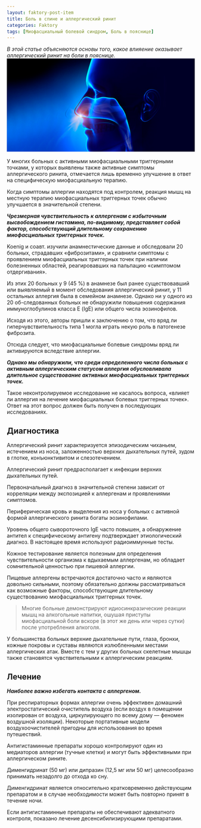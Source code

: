 ```yaml
---
layout: faktory-post-item
title: Боль в спине и аллергический ринит
categories: Faktory
tags: [Миофасциальный болевой синдром, Боль в пояснице]
---
```


*В этой статье объясняются основы того, какое влияение оказывает аллергический ринит на боли в пояснице.*
![факторы](/images/factory/other/rinit.jpg)


У многих больных с активными миофасциальными триггерными точками, у которых выявлены также активные симптомы аллергического ринита, отмечается лишь временно улучшение в ответ на специфическую миофасциальную терапию. 

Когда симптомы аллергии находятся под контролем, реакция мышц на местную терапию миофасциальных триггерных точек обычно улучшается в значительной степени. 

***Чрезмерная чувствительность к аллергенам с избыточным высвобождением гистамина, по-видимому, представляет собой фактор, способствующий длительному сохранению миофасциальных триггерных точек.***

Koenig и соавт. изучили анамнестические данные и обследовали 20 больных, страдавших «фиброзитами», и сравнили симптомы с проявлением миофасциальных триггерных точек при наличии болезненных областей, реагировавших на пальпацию «симптомом отдергивания». 

Из этих 20 больных у 9 (45 %) в анамнезе был ранее существовавший или выявляемый в момент обследования аллергический ринит, у 11 остальных аллергия была в семейном анамнезе. Однако ни у одного из 20 об-следованных больных не обнаружили повышения содержания иммуноглобулинов класса Е (IgE) или общего числа эозинофилов. 

Исходя из этого, авторы пришли к заключению о том, что вряд ли гиперчувствительность типа 1 могла играть некую роль в патогенезе фиброзита. 

Отсюда следует, что миофасциальные болевые синдромы вряд ли активируются вследствие аллергии.

***Однако мы обнаружили, что среди определенного числа больных с активным аллергическим статусом аллергия обусловливала длительное существование активных миофасциальных триггерных точек.***
 
 Такое неконтролируемое исследование не касалось вопроса, «влияет ли аллергия на лечение миофасциальных болевых триггерных точек». Ответ на этот вопрос должен быть получен в последующих исследованиях.
 
## Диагностика

Аллергический ринит характеризуется эпизодическим чиханьем, истечением из носа, заложенностью верхних дыхательных путей, зудом в глотке, конъюнктивитом и слезотечением. 

Аллергический ринит предрасполагает к инфекции верхних дыхательных путей. 

Первоначальный диагноз в значительной степени зависит от корреляции между экспозицией к аллергенам и проявлениями симптомов. 

Периферическая кровь и выделения из носа у больных с активной формой аллергического ринита богаты эозинофилами. 

Уровень общего сывороточного IgE часто повышен, а обнаружение антител к специфическому антигену подтверждает этиологический диагноз. В настоящее время используют радиоиммунные тесты.

Кожное тестирование является полезным для определения чувствительности организма к вдыхаемым аллергенам, но обладает сомнительной ценностью при пишевой аллергии. 

Пищевые аллергены встречаются достаточно часто и являются довольно сильными, поэтому обязательно должны рассматриваться как возможные факторы, способствующие длительному существованию миофасциальных триггерных точек. 

> Многие больные демонстрируют идиосинкразические реакции мышц на алкогольные напитки, ошушая приступы миофасциальной боли вскоре (в этот же день или через сутки) после употребления алкоголя.

У большинства больных верхние дыхательные пути, глаза, бронхи, кожные покровы и суставы являются излюбленными местами аллергических атак. Вместе с тем у других больных скелетные мышцы также становятся чувствительными к аллергическим реакциям.

## Лечение

 ***Наиболее важно избегать контакта с аллергеном.***

 При респираторных формах аллергии очень эффективен домашний электростатический очиститель воздуха (если воздух в помещении изолирован от воздуха, циркулирующего по всему дому — феномен воздушной изоляции). Некоторые портативные модели воздухоочистителей пригодны для использования во время путешествий.
 
Антигистаминные препараты хорошо контролируют один из медиаторов аллергии (тучные клетки) и могут быть эффективными при аллергическом рините.

 Дименгидринат (50 мг) или дипразин (12,5 мг или 50 мг) целесообразно принимать незадолго до отхода ко сну. 
 
 Дименгидринат является относительно кратковременно действующим препаратом и в случае необходимости может быть повторно принят в течение ночи.
 
Если антигистаминные препараты не обеспечивают адекватного контроля, показано лечение десенсибилизирующими препаратами.
